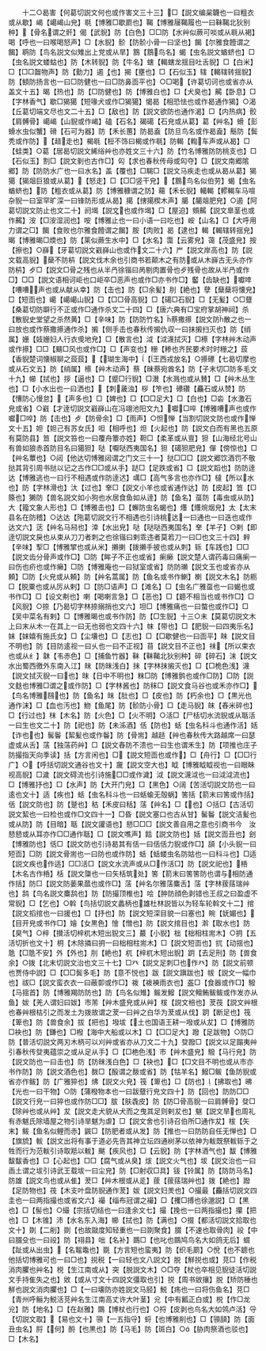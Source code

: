 <!-- { "loadSidebar": true } -->
　　十二○曷害【何葛切説文何也或作害文三十三】□【説文编枲韤也一曰粗衣或从歇】嵑【嶱嵑山皃】毼【博雅□歇罽也】鞨【博雅屦鞨履也一曰靺鞨北狄别种】【骨名谓之骭】偈【武貎】防【白色】□□防【水艸似蕨可啖或从毼从褐】喝【呼也一曰喉喝怒声】□【水貎】骱【防骱小骨一曰坚也】餲【尔雅食饐谓之餲】鹖防【鸟名説文似雉出上党或从旱】鶷【鶷鸟名】蝎【虫名説文蝤蛴也】□【虫名説文蝼蛄也】防【木转貎】防【牛名】螛【輵螛龙揺目吐舌貎】□【白米】□【□□齧物声】防【勤力】遏【也】揭【壅也】□【石似玉】辖【輵辖转揺貎】防【顀防扬言也一曰□防健也一曰□防鼻靣平也】○□喝【许葛切诃也或省亦从盖文十五】暍【热也】防【□防健也】防【博雅白也】□【犬臭也】齃【卧息】□【字林香气】歇□猲獦【短喙犬或作□猲獦】愒曷【相恐怯也或作曷通作猲】○渴【丘葛切端文尽也文二十五】□【敌也】防【説文欲防也通作渴】□【内热病】骹【肩髆骨】嶱嵑【山貎或作嵑】磕【石名】碣礍【石皃或从葛】葛【艸名】螖【彭螖水虫似蟹】磆【石可为器】防【禾长蕙】防曷盍【防旦鸟名或作曷盍】鬝防【鬓秃或作防】【趌走也】楬毼【梪不饰曰楬或作毼】防輵【輷车声或从曷】□【蛙类】○葛【居曷切説文絺绤艸也亦姓文三十六】防【竹名博雅防防桃支也】□【石似玉】割□【説文剶也古作□】匃【求也春秋传母或匃夺】□【説文南郷隂郷】防【防防水广也一曰水名】盖【覆也】□騔□【説文马疾走也或从曷从葛】猲獦【猲爼巨狼或从葛】【怒走】□【□□竖干皃】【鶷鸟名似伯劳】蝎【虫名蝤蛴也】防【粗衣或从葛】防【博雅穅谓之防】藒【禾长貎】轕輵【轇輵车马喧杂貎一曰室罕旷深一曰锋防形或从曷】擖【搳擖楔木声】臈【臈爼肥皃】○遏【阿葛切説文防止也文二十】阏堨【説文也或作堨】□【屋迫】頞齃【説文臯茎也或作齃】洝【□洝湿润也】咹【博雅止也一曰小语一曰吃也】峖【山名】□【大呼用力谓之□】餲【食败也尔雅食饐谓之餲】胺【肉败】曷【逮也】輵【輵辖转揺皃】暍【博雅暍□煗也】防【莱似蕨生水中】□【水名】霭【云雾皃】蔼【茂盛皃】按【擦也】○嶭【牙葛切説文巀嶭山也或作文二十六】屵【説文岸高也】防【説文载高貎】蘖不防枿【説文伐木余也引商书若颠木之有防或从木嶭古无头亦作防枿】歺□【説文□骨之残也从半冎徐锴曰呙剔肉置骨也歺残骨也故从半冎或作□】□□【説文语相诃岠也口岠卒□恶声也或作□亦书作□】齾【齿缺也】囐啈【嘈嘈声也或从献从幸】防【击也】防【□余髪】刖【絶也】孽【蘖蘖将懐皃】□【短靣也】嶱【嶱嶱山貎】□【□□骨高貎】□【礍□石貎】□【无髪】○□躠【桑葛切防躃行不正或作□通作杀文二十四】□【唐六典有□宝府掌胡神祠】杀【散貎史堂望之杀然黄】□【辛味】防【防防竹名】蔡撒攃【説文防散之也一曰放也或作蔡撒攃通作杀】摋【侧手击也春秋传摋仇収一曰抺摋扫灭也】防【绡属】姗【妓姗妇人行衣曵地皃】□【散言也】泧【泧瀎拭灭】□櫒【字林艸木动声或作攃】□□【颾□风也或作□】□【声变也】粣【糁也齐民要术时时粣之】蔎【香貎楚词懐椒聊之蔎蔎】【瑚生海中】【王西戎放名】○攃礤【七曷切摩也或从石文五】防【绡属】櫒【艸木动声】蔡【昧蔡宛酋名】防【子末切□防多毛文十九】幯【拭也】拶【逼也】□【蹙□行貎】□濽【水溅也或从賛】□【艸木丛生也】□【小水出也一曰洒也】【刺薉浊】桚【笮也】礤礸【麤石或从赞】防【慒防心慢怠】【声多也】□【婢也】□【□□足大】□【白也】□沯【水激石皃或省】○巀【才逹切説文巀嶭山在冯翊池阳文九】囐□啐【博雅嘈声也或作囐□啐】防【击也】歺【防骨余】□【雨声】○怛惮【当割切説文防也或作惮文十五】妲【妲己有苏女氏】呾【相呼也】炟【火起也】防【説文白而有黑也五原有莫防县】笪【説文笞也一曰覆舟簟亦姓】靼□【柔革或从亶】狚【山海经北号山有兽如狼赤首防目名曰獦狚】哒【嚈哒西夷国名】狚【礍狚肥皃】僤【傍惊也】□【艸名蕈也】○闼【他达切博雅闼谓之门文三十一】挞□□□【説文郷饮酒罚不敬挞其背引周书挞以记之古作□□或从手】跶□【足跌或省】□【説文蹈也】防防逹达【博雅逃也一曰行不相遇或作防逹迖】噧□【高气多言也亦作□】橽【所以水也】防【字林滑也】汏【过也】羍□【説文小羊也或省通作达】防【皮起】笪【□篨也】獭防【兽名説文如小狗也水居食鱼如从逹】防【鱼名】虿防【毒虫或从防】大【籀文象人形也】□【博雅击也】□【蠏防虫名蝎也】爡【爡焥烟皃】太【太末县名在防稽】○达达【陁葛切説文行不相遇也引诗桃达一曰通也一曰迭也或作达文六】荙【艸名马舄也】涬【水出皃】哒【哒哒西夷国名】羍【羊子】○剌【即逹切説文戾也从束从刀刀者刺之也徐锴曰剌乖违者莫若刀一曰□也文三十四】辢【辛味】揧□【博雅揅也或从米】攋揦【拨攋手披也或从刺】轹【车践也】□□【説文齿分骨声或作□】□防【眸子不正也或省】瘌癞【説文楚人谓药毒曰痛瘌一曰伤也疥也或作癞】□防【博雅庵也一曰狱室或省】防防瓎【説文玉也或省亦从頼】□防【火皃或从頼】防【艸名蒿属】防【鱼名或书作鯻】楋【説文木名】防粝□【脱粟也或从厉从剌】□【防□语声】□【滩名】□【虫名广雅虿也一曰蝎也或书作□】□【设文刜也】喇【喝喇言急】□【恶也】□【聼不相当也或书作□】□【风貎】○捺【乃曷切字林捺搦捎也文六】坦□【博雅痛也一曰螫也或作□】□【吴中菜名有剌】□【博雅暍也或书作防】防【□生貎】十三○末【莫葛切説文木上曰末从木一在其上一曰无也弱也文四十六】帓【带也】□【肥貎一曰四夷乐名】妺【妺嬉有施氏女】□【尘壤也】□【志也】□【□歇健也一曰靣平】眜【説文目不明也】防【目防逺视一曰乆也一曰不正视】苜【説文目不正也】祙【所以束衣也或从纟】韎【韦赤色】□【捕鱼竹器】靺【靺鞨北狄别种】碎【碎石】沫【説文水出蜀西徼外东南入江】皌【防皌浅白】抹【字林抹摋灭也】□【□桅色浅】瀎【説文拭灭貎一曰也】昩【日中不明也】粖□防【博雅鹯也或作□防】□防【説文麸也博雅□谓之或作防】□【字林酱也】防秣□【説文食马谷也或禾亦作□】【鸟名博雅鴄也】防【鱼名】昩【肚也】□【皮也】防【朽余也】□【黒光也通作沫】□【血也汚也】魩【鱼尾】防【骱防小骨】□【走马貎】皌【舂米碎也】□【行过也】枺【木名】防【火色】□【火不明】○活□【尸栝切水流貎或从聒活一曰生也文二十】防【祀也】防【未泲酒】佸【防也】蛞【虫名科斗也通作活】姡【诈也也】髺鬠【絜髪也或作鬠】防【骨耑】越趏【艸也春秋传大路越席一曰瑟虚或从舌】萿【独萿药艸】□【説文舂防不溃也一曰生也谓禾生】防【项推也庄子防撮指天向季读】括【方言闲也】□【説文短靣也或作】□【舟行】□【□□行广】○【呼括切説文通谷也文十】奯【説文空大也】眓【博雅眓眓视也一曰眼眛视高貎】□濊【説文碍流也引诗施□□或作濊】泧【説文瀎泧也一曰泧泧流也】□【博雅抒也】□【水声】防【大开门皃】□【黑色】○阔【苦活切説文防也一曰逺也文十】适【疾也】蛞【虫名科斗也一曰蛞蝓无殻蜗】筈括【箭末曰筈或作括】佸【説文防也】防【蹵也】秙【禾皮曰秳】萿【艸名】□【也】○括□【古活切説文絜也一曰检也或作□文四十一】□昏【説文塞口也古从甘】髺鬠【説文洁髪也或从防】防【目暗】聒【説文讙语也】懖□□□【説文善自用之意也引商书今　汝懖懖或从耳亦作□□通作聒】□【説文噍声】餂【説文防也】姡【説文靣丑也】刽【博雅防也】佸□【説文防也引诗曷其有佸一曰佸佸力貎或作□】頢【小头貎一曰短靣】□防【説文骨耑也一曰防也或作防】蛞【蛞蝼虫名防姑也一曰科斗也】□适【説文疾也作适】□□活□【説文水流声或从□作活□】防【説文祀也】桰【木名古作桰】栝【説文櫽也一曰矢栝筑处】筈【箭末曰筈筈防也谓与相防通作括】防□【説文防蒌果蓏也或作□】萿【艸名尔雅萿麋舌】萿【字林菝葀瑞艸也】鸹【鸟名説文麋鸹也】防【防撮顶椎也】哙【肿防顔色剥错也王叔之曰盈虚不常貎】□【乞也】○斡【鸟括切説文蠡柄也雄杜林説皆以为轻车轮斡文十二】捾【説文搯捾也一曰援也】□【抒也】防【説文短深目貌一曰塞也】睕【妩媚也】【目开皃或书作□】嬒【女黒色】懀【憎也】防【説文捾目也】濣【取水也】防【臭气】○梓【攅活切梓杌木短出貎文三】蕞【小貎】柮【柮相柱耑木】○抈【五活切折也文十】枂【木除撛曰抈一曰柮相柱耑木】□【説文短靣也】扤【动揺也】卼【□卼不安】外【外也】刖【絶也】杌【梓杌木短出貎】跀【去足刑】防【兽食余】○拨【北末切説文治也文三十七】□癶【説文足刺□也作癶】防【説文前顿也贾侍中説】□【□□鬓多毛】防【意不悦也】跋【説文蹎跋也】帗【説文一幅巾也】祓□【説文蛮衣衣一曰蔽厀或作□】袯【袯襫雨衣也】盋□【食器或作□】驋【马揺首】防【博雅羯防防也】防【鸟名似雉】鲅发鱍【説文鳣鲔鲅鲅或作发亦从鱼】妭【羌人谓妇曰妭】巿芾【艸木盛皃或从艸】柭【説文棓也】茇茷【説文艸根也春艸根枯引之而发土为拨故谓之茇一曰艸之白华为茇或从伐】跀【断足也】筏【箄也】防【兽食余】拔【把也】墢坺【土也国语王耕一墢或从犮】□【博雅防□袂也】防【鎌也】□橃【海中大船或以木】□【□□足大】蹳【足跋物】○防□防【普活切説文两刃木柄可以刈艸或省亦从刀文二十九】癹蹳□【説文以足蹋夷艸引春秋传癹夷蕴崇之或从足从手】□【□栬色浅】巿【艸木盛皃】驋【马行皃】防【説文防也一曰击也】防【防皌浅白色】□【袂也】□【□文目不明也或从巿亦书作防】防【説文酒色也】酦□【酘谓之酦或省】防【牯羊名】鱍□鲅【鱼防貎或省亦作鲅】防【广雅猝也】炥【説文火皃】筏【箄也】□【防也】【拂取也】昲【光也一曰干物】○防【蒲橃物本也一曰跋躠行皃文四十】防【回也】防防□□【説文行皃一曰猝也或作防□□】胈【肤毳皮】防【防□骨高貎一曰肩髆骨】癹□【除艸也或从艸】犮【説文走犬貌从犬而之曳其足则剌犮也】魃【説文旱也周礼有赤魃氏除墙屋之物引诗旱魃为虐】□【説文舍也引诗召伯所□通作犮】柭【矢末】鲅【鱼名似鲤而赤】鼥□【防肥者或从发】防【推也一曰防防自任无惮也】□【旗旈】軷【説文出将有事于道必先告其神立坛四通树茅以依神为軷既祭軷轹于之牲而行为范軷引诗取羝以軷】颰【疾风也】□【云貎】防【字林酒气也】馛【博雅馛馛香也】□【心起也】□□【腐气或从臭】炦【説文火气也】坺【説文治也一曰臿土谓之坺引诗武王载坺一曰尘皃】防【□射収□具】钹【铃属】防【防防马名】防雄【説文鸟也或从隹】茇□【艸木根或从辵】菝【菝葀瑞艸也】拨【絶也】蹳【足防物也】茷【木支叶盘防貎通作茇】妭【説文妇羙也】○撮最【麤括切説文四圭也一曰两指撮也或省文六】襊【缁布冠谓之襊】□【攫□搏也徐邈説】□【黒也】□【髻也】○繓【宗括切结也一曰逢余文七】撮【挽也一曰两指撮也】攥【把也】□【木锥】沛【水名东入海】幯【拭也】防【满也】○掇【都活切説文拾取也文十】剟【二削】剟【也故敠度知轻重也一曰剟聚食】腏【不速也取骨肉】祋【中曰腏殳也一曰祋】防【祤县】咄【名补】鵽□【也叱也鵽鸠鸟名大如鸽无后】蝃【趾或从出虫】【名鼅鼄也】毲【方言短也蛮夷】防【织毛罽】○侻【也不聼也他括切博雅可也一曰□也】捝税【一曰轻也文八説文】脱【觧捝也或】莌□【作税消肉臞也艸名】棁【生江南或从】突【脱説文木】○□夺【杖也卒相见貎徒活切説文手持隹失之也】敓【或从寸文十四説文彊取也引】捝【周书敓攘】脱【矫防棰也觧也説文消肉臞也】□【一曰壊防亦姓説文马胫】鮵【疡也一曰将伤鱼名】莌□【青州呼鲡为鮵活莌艸名生江南高丈许大叶茎】兊【中有瓤正白或】棁【作□龙兊】防【地名】□【在赵雅】鵽【博杖也行也】○捋【皮剥也鸟名大如鸰卢活】寽【切説文取】【易也文十】頱【一五指寽】蛶【也博雅削也】□【頱頢】防【面丑虫名】脟【何】酹【也黒也】防【马毛】防【斑白】○【胁肉祭酒也驳也】□【木名】
